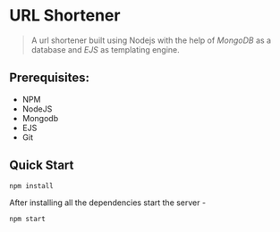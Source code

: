 # URL Shortener 

> A url shortener built using Nodejs with the help of *MongoDB* as a database and *EJS* as templating engine.

## Prerequisites:
- NPM
- NodeJS
- Mongodb
- EJS
- Git

## Quick Start

```
npm install
```
After installing all the dependencies start the server -

```
npm start
```

